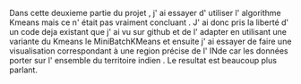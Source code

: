 Dans cette deuxieme partie du projet , j' ai essayer d' utiliser l' algorithme Kmeans mais ce n' était pas vraiment concluant . J' ai donc pris la liberté d' un code deja existant
que j' ai vu sur github et de l' adapter en utilisant une variante du Kmeans le MiniBatchKMeans et ensuite j' ai essayer de faire une visualisation correspondant à une region
précise de l' INde car les données porter sur l' ensemble du territoire indien . 
Le resultat est beaucoup plus parlant.
